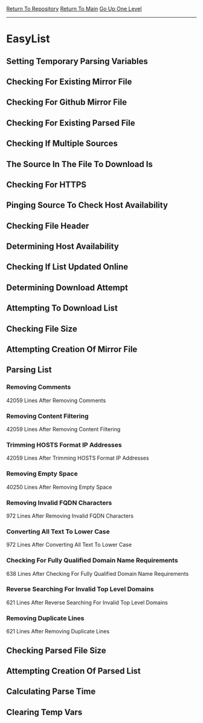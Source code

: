 [Return To Repository](https://github.com/deathbybandaid/piholeparser/)
[Return To Main](https://github.com/deathbybandaid/piholeparser/blob/master/RecentRunLogs/Mainlog.md)
[Go Up One Level](https://github.com/deathbybandaid/piholeparser/blob/master/RecentRunLogs/TopLevelScripts/30-Processing-Blacklists.md)
____________________________________
# EasyList
## Setting Temporary Parsing Variables
## Checking For Existing Mirror File
## Checking For Github Mirror File
## Checking For Existing Parsed File
## Checking If Multiple Sources
## The Source In The File To Download Is
## Checking For HTTPS
## Pinging Source To Check Host Availability
## Checking File Header
## Determining Host Availability
## Checking If List Updated Online
## Determining Download Attempt
## Attempting To Download List
## Checking File Size
## Attempting Creation Of Mirror File
## Parsing List
### Removing Comments
42059 Lines After Removing Comments
### Removing Content Filtering
42059 Lines After Removing Content Filtering
### Trimming HOSTS Format IP Addresses
42059 Lines After Trimming HOSTS Format IP Addresses
### Removing Empty Space
40250 Lines After Removing Empty Space
### Removing Invalid FQDN Characters
972 Lines After Removing Invalid FQDN Characters
### Converting All Text To Lower Case
972 Lines After Converting All Text To Lower Case
### Checking For Fully Qualified Domain Name Requirements
638 Lines After Checking For Fully Qualified Domain Name Requirements
### Reverse Searching For Invalid Top Level Domains
621 Lines After Reverse Searching For Invalid Top Level Domains
### Removing Duplicate Lines
621 Lines After Removing Duplicate Lines
## Checking Parsed File Size
## Attempting Creation Of Parsed List
## Calculating Parse Time
## Clearing Temp Vars
